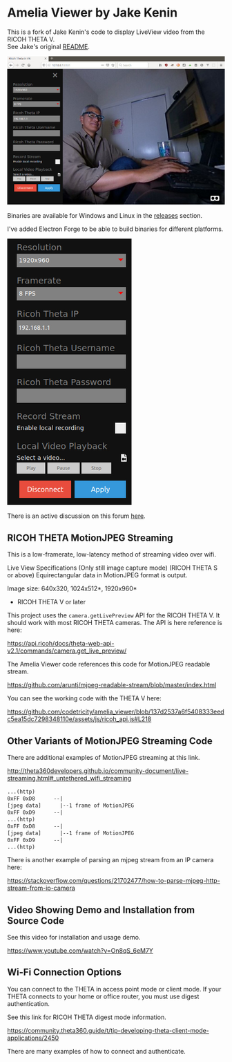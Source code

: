 # Amelia Viewer by Jake Kenin


This is a fork of Jake Kenin's code to display LiveView video from the RICOH THETA V.  
See Jake's original [README](docs/README.original.md).

![full](docs/images/screenshot.jpeg)

Binaries are available for Windows and Linux in the 
[releases](https://github.com/codetricity/amelia_viewer/releases) section.


I've added Electron Forge to be able to build binaries
for different platforms.

![controls](docs/images/screen-control.png)

There is an active discussion on this forum [here](https://community.theta360.guide/t/successful-theta-v-stream-from-drone-to-vr-headset-0-25-miles-away/4437/). 

## RICOH THETA MotionJPEG Streaming

This is a low-framerate, low-latency method of streaming video over wifi.

Live View Specifications (Only still image capture mode) (RICOH THETA S or above)
Equirectangular data in MotionJPEG format is output.

Image size: 640x320, 1024x512*, 1920x960*

* RICOH THETA V or later


This project uses the `camera.getLivePreview` API for the RICOH THETA V.  It should
work with most RICOH THETA cameras.  The API is here reference is here:

https://api.ricoh/docs/theta-web-api-v2.1/commands/camera.get_live_preview/

The Amelia Viewer code references this code for MotionJPEG readable stream.

https://github.com/aruntj/mjpeg-readable-stream/blob/master/index.html

You can see the working code with the THETA V here:

https://github.com/codetricity/amelia_viewer/blob/137d2537a6f5408333eedc5ea15dc7298348110e/assets/js/ricoh_api.js#L218

## Other Variants of MotionJPEG Streaming Code

There are additional examples of MotionJPEG streaming at this link.

http://theta360developers.github.io/community-document/live-streaming.html#_untethered_wifi_streaming

```
...(http)
0xFF 0xD8      --|
[jpeg data]      |--1 frame of MotionJPEG
0xFF 0xD9      --|
...(http)
0xFF 0xD8      --|
[jpeg data]      |--1 frame of MotionJPEG
0xFF 0xD9      --|
...(http)
```

There is another example of parsing an mjpeg stream from an IP camera here:

https://stackoverflow.com/questions/21702477/how-to-parse-mjpeg-http-stream-from-ip-camera


## Video Showing Demo and Installation from Source Code

See this video for installation and usage demo.

https://www.youtube.com/watch?v=On8qS_6eM7Y

## Wi-Fi Connection Options

You can connect to the THETA in access point mode or client mode.  If your THETA connects
to your home or office router, you must use digest authentication.

See this link for RICOH THETA digest mode information.

https://community.theta360.guide/t/tip-developing-theta-client-mode-applications/2450

There are many examples of how to connect and authenticate.
